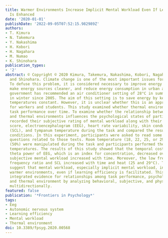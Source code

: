 ```yaml
---
title: Warmer Environments Increase Implicit Mental Workload Even If Learning Efficiency
  Is Enhanced
date: '2020-01-01'
publishDate: '2022-09-05T07:52:15.982989Z'
authors:
- T. Kimura
- N. Takemura
- Y. Nakashima
- H. Kobori
- H. Nagahara
- M. Numao
- K. Shinohara
publication_types:
- '2'
abstract: © Copyright © 2020 Kimura, Takemura, Nakashima, Kobori, Nagahara, Numao
  and Shinohara. Climate change is one of the most important issues for humanity.
  To defuse this problem, it is considered necessary to improve energy efficiency,
  make energy sources cleaner, and reduce energy consumption in urban areas. The Japanese
  government has recommended an air conditioner setting of 28°C in summer and 20°C
  in winter since 2005. The aim of this setting is to save energy by keeping room
  temperatures constant. However, it is unclear whether this is an appropriate temperature
  for workers and students. This study examined whether thermal environments influence
  task performance over time. To examine whether the relationship between task performance
  and thermal environments influences the psychological states of participants, we
  recorded their subjective rating of mental workload along with their working memory
  score, electroencephalogram (EEG), heart rate variability, skin conductance level
  (SCL), and tympanum temperature during the task and compared the results among different
  conditions. In this experiment, participants were asked to read some texts and answer
  questions related to those texts. Room temperature (18, 22, 25, or 29°C) and humidity
  (50%) were manipulated during the task and participants performed the task at these
  temperatures. The results of this study showed that the temporal cost of task and
  theta power of EEG, which is an index for concentration, decreased over time. However,
  subjective mental workload increased with time. Moreover, the low frequency to high
  frequency ratio and SCL increased with time and heat (25 and 29°C). These results
  suggest that mental workload, especially implicit mental workload, increases in
  warmer environments, even if learning efficiency is facilitated. This study indicates
  integrated evidence for relationships among task performance, psychological state,
  and thermal environment by analyzing behavioral, subjective, and physiological indexes
  multidirectionally.
featured: false
publication: '*Frontiers in Psychology*'
tags:
- Eeg
- Autonomic nervous system
- Learning efficiency
- Mental workload
- Thermal environment
doi: 10.3389/fpsyg.2020.00568
---
```


